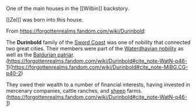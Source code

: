 One of the main houses in the [[Wilbin]] backstory.

[[Zel]] was born into this house.

From https://forgottenrealms.fandom.com/wiki/Durinbold:

The **Durinbold** family of the [Sword Coast](https://forgottenrealms.fandom.com/wiki/Sword_Coast "Sword Coast") was one of nobility that connected two great cities. Their members were part of the [Waterdhavian nobility](https://forgottenrealms.fandom.com/wiki/Nobility_of_Waterdeep "Nobility of Waterdeep") as well as the [Baldurian patriar](https://forgottenrealms.fandom.com/wiki/Nobility_of_Baldur%27s_Gate "Nobility of Baldur's Gate").(https://forgottenrealms.fandom.com/wiki/Durinbold#cite_note-WatN-p46-1)(https://forgottenrealms.fandom.com/wiki/Durinbold#cite_note-MiBG.CG-p40-2)

They owed their wealth to a number of financial interests, having invested in mercenary companies, cattle ranches, and [sheep](https://forgottenrealms.fandom.com/wiki/Sheep "Sheep") farms.(https://forgottenrealms.fandom.com/wiki/Durinbold#cite_note-WatN-p46-1)
